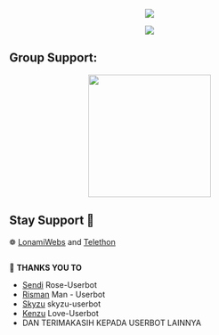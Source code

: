 <p align="center">
  <img src="https://telegra.ph/file/df7342853ca28e5368b4d.jpg">
</p>
<p align="center">
<a href="https://heroku.com/deploy?template=https://github.com/Kenzuuu/Love-Userbot"><img src="https://www.herokucdn.com/deploy/button.svg" /></a>
</p>

## Group Support:
<p align="center">
<a href="https://t.me/Kenzusupport"><img src="https://img.shields.io/badge/Group%20-Support-green?&style=flat-square?&logo=telegram" width=220px></a></p>
</p>

## Stay Support 🚀
❁   [LonamiWebs](https://github.com/LonamiWebs/) and [Telethon](https://github.com/LonamiWebs/Telethon)

##

🔰 **THANKS YOU TO**
*   [Sendi](https://github.com/SendiAp/Rose-Userbot)   Rose-Userbot
*   [Risman](https://github.com/mrismanaziz/Man-Userbot)   Man - Userbot
*   [Skyzu](https://github.com/Skyzu/skyzu-userbot)   skyzu-userbot
*   [Kenzu](https://github.com/Kenzuuu/Love-Userbot) Love-Userbot
*   DAN TERIMAKASIH KEPADA USERBOT LAINNYA

